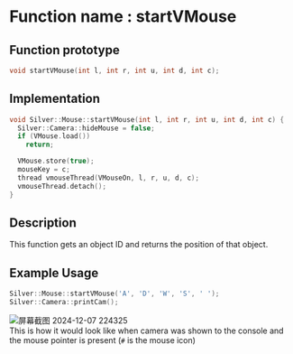 # Function name : startVMouse

## Function prototype

```cpp
void startVMouse(int l, int r, int u, int d, int c);
```

## Implementation

```cpp
void Silver::Mouse::startVMouse(int l, int r, int u, int d, int c) {
  Silver::Camera::hideMouse = false;
  if (VMouse.load())
    return;

  VMouse.store(true);
  mouseKey = c;
  thread vmouseThread(VMouseOn, l, r, u, d, c);
  vmouseThread.detach();
}
```

## Description
This function gets an object ID and returns the position of that object.

## Example Usage
```cpp
Silver::Mouse::startVMouse('A', 'D', 'W', 'S', ' ');
Silver::Camera::printCam();
```

![屏幕截图 2024-12-07 224325](https://github.com/user-attachments/assets/7b33b3d5-d7c0-495d-91c2-fb987fb58bc7) <br>
This is how it would look like when camera was shown to the console and the mouse pointer is present (`#` is the mouse icon)
